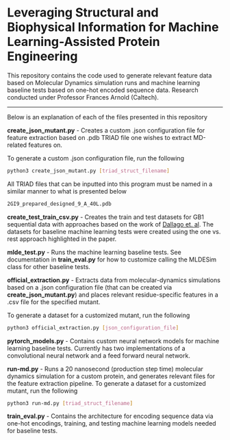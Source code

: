 # Leveraging Structural and Biophysical Information for Machine Learning-Assisted Protein Engineering

This repository contains the code used to generate relevant feature data based on Molecular Dynamics simulation runs and machine learning baseline tests based on one-hot encoded sequence data. Research conducted under Professor Frances Arnold (Caltech).

---

Below is an explanation of each of the files presented in this repository <br />

**create_json_mutant.py** - Creates a custom .json configuration file for feature extraction based on .pdb TRIAD file one wishes to extract MD-related features on. <br />

To generate a custom .json configuration file, run the following
```bash
python3 create_json_mutant.py [triad_struct_filename]
```
All TRIAD files that can be inputted into this program must be named in a similar manner to what is presented below
```bash
2GI9_prepared_designed_9_A_40L.pdb
```
**create_test_train_csv.py** - Creates the train and test datasets for GB1 sequential data with approaches based on the work of [Dallago et. al](https://www.biorxiv.org/content/10.1101/2021.11.09.467890v2.full). The datasets for baseline machine learning tests were created using the one vs. rest approach highlighted in the paper.

**mlde_test.py** - Runs the machine learning baseline tests. See documentation in **train_eval.py** for how to customize calling the MLDESim class for other baseline tests.

**official_extraction.py** - Extracts data from molecular-dynamics simulations based on a .json configuration file (that can be created via **create_json_mutant.py**) and places relevant residue-specific features in a .csv file for the specified mutant.

To generate a dataset for a customized mutant, run the following
```bash
python3 official_extraction.py [json_configuration_file]
```
**pytorch_models.py** - Contains custom neural network models for machine learning baseline tests. Currently has two implementations of a convolutional neural network and a feed forward neural network.

**run-md.py** - Runs a 20 nanosecond (production step time) molecular dynamics simulation for a custom protein, and generates relevant files for the feature extraction pipeline.
To generate a dataset for a customized mutant, run the following
```bash
python3 run-md.py [triad_struct_filename]
```
**train_eval.py** - Contains the architecture for encoding sequence data via one-hot encodings, training, and testing machine learning models needed for baseline tests.
